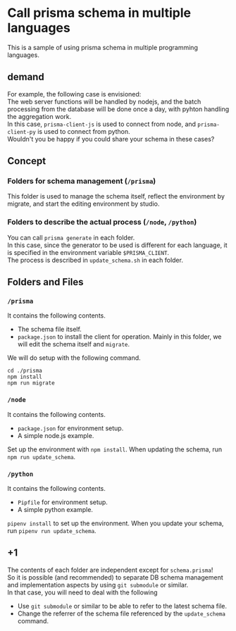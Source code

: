 # Call prisma schema in multiple languages 
This is a sample of using prisma schema in multiple programming languages.

## demand
For example, the following case is envisioned:  
The web server functions will be handled by nodejs, and the batch processing from the database will be done once a day, with pyhton handling the aggregation work.  
In this case, `prisma-client-js` is used to connect from node, and `prisma-client-py` is used to connect from python.  
Wouldn't you be happy if you could share your schema in these cases?  

## Concept
### Folders for schema management (`/prisma`)
This folder is used to manage the schema itself, reflect the environment by migrate, and start the editing environment by studio.

### Folders to describe the actual process (`/node`, `/python`)
You can call `prisma generate` in each folder.  
In this case, since the generator to be used is different for each language, it is specified in the environment variable `$PRISMA_CLIENT`.  
The process is described in `update_schema.sh` in each folder.

## Folders and Files
### `/prisma`
It contains the following contents.
* The schema file itself.
* `package.json` to install the client for operation.
Mainly in this folder, we will edit the schema itself and `migrate`.

We will do setup with the following command.
```
cd ./prisma
npm install
npm run migrate
```

### `/node`
It contains the following contents.
* `package.json` for environment setup.
* A simple node.js example.

Set up the environment with `npm install`.
When updating the schema, run `npm run update_schema`.

### `/python`
It contains the following contents.
* `Pipfile` for environment setup.
* A simple python example.

`pipenv install` to set up the environment.
When you update your schema, run `pipenv run update_schema`.

## +1
The contents of each folder are independent except for `schema.prisma`!  
So it is possible (and recommended) to separate DB schema management and implementation aspects by using `git submodule` or similar.  
In that case, you will need to deal with the following
* Use `git submodule` or similar to be able to refer to the latest schema file.
* Change the referrer of the schema file referenced by the `update_schema` command.
